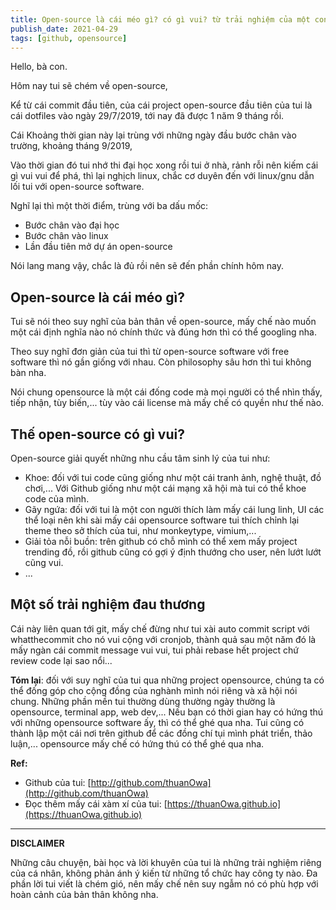 ```yaml
---
title: Open-source là cái méo gì? có gì vui? từ trải nghiệm của một con nghiện code cùi bắp
publish_date: 2021-04-29
tags: [github, opensource]
---
```


Hello, bà con.

Hôm nay tui sẽ chém về open-source,

Kể từ cái commit đầu tiên, của cái project open-source đầu tiên của tui là cái
dotfiles vào ngày 29/7/2019, tới nay đã được 1 năm 9 tháng rồi.

Cái Khoảng thời gian này lại trùng với những ngày đầu bước chân vào trường,
khoảng tháng 9/2019,

Vào thời gian đó tui nhớ thi đại học xong rồi tui ở nhà, rảnh rỗi nên kiếm cái
gì vui vui để phá, thì lại nghịch linux, chắc cơ duyên đến với linux/gnu dẫn lối
tui với open-source software.

Nghĩ lại thì một thời điểm, trùng với ba dấu mốc:

- Bước chân vào đại học
- Bước chân vào linux
- Lần đầu tiên mở dự án open-source

Nói lang mang vậy, chắc là đủ rồi nên sẽ đến phần chính hôm nay.

## Open-source là cái méo gì?

Tui sẽ nói theo suy nghĩ của bản thân về open-source, mấy chế nào muốn một cái
định nghĩa nào nó chính thức và đúng hơn thì có thể googling nha.

Theo suy nghĩ đơn giản của tui thì từ open-source software với free software thì
nó gần giống với nhau. Còn philosophy sâu hơn thì tui không bàn nha.

Nói chung opensource là một cái đống code mà mọi người có thể nhìn thấy, tiếp
nhận, tùy biến,... tùy vào cái license mà mấy chế có quyền như thế nào.

## Thế open-source có gì vui?

Open-source giải quyết những nhu cầu tâm sinh lý của tui như:

- Khoe: đối với tui code cũng giống như một cái tranh ảnh, nghệ thuật, đồ
  chơi,... Với Github giống như một cái mạng xã hội mà tui có thể khoe code của
  mình.
- Gãy ngứa: đối với tui là một con người thích làm mấy cái lung linh, UI các thể
  loại nên khi sài mấy cái opensource software tui thích chỉnh lại theme theo sở
  thích của tui, như monkeytype, vimium,...
- Giải tỏa nỗi buồn: trên github có chỗ mình có thể xem mấy project trending đồ,
  rồi github cũng có gợi ý định thướng cho user, nên lướt lướt cũng vui.
- ...

## Một số trải nghiệm đau thương

Cái này liên quan tới git, mấy chế đừng như tui xài auto commit script với
whatthecommit cho nó vui cộng với cronjob, thành quả sau một năm đó là mấy ngàn
cái commit message vui vui, tui phải rebase hết project chứ review code lại sao
nổi...

**Tóm lại**: đối với suy nghĩ của tui qua những project opensource, chúng ta có
thể đống góp cho cộng đồng của nghành mình nói riêng và xã hội nói chung. Những
phần mền tui thường dùng thường ngày thường là opensource, terminal app, web
dev,... Nếu bạn có thời gian hay có hứng thú với những opensource software ấy,
thì có thể ghé qua nha. Tui cũng có thành lập một cái nơi trên github để các
đồng chí tụi mình phát triển, thảo luận,... opensource mấy chế có hứng thú có
thể ghé qua nha.

**Ref:**

- Github của tui:
  [http://github.com/thuanOwa](http://github.com/thuanOwa)
- Đọc thêm mấy cái xàm xí của tui:
  [https://thuanOwa.github.io](https://thuanOwa.github.io)

---

**DISCLAIMER**

Những câu chuyện, bài học và lời khuyên của tui là những trải nghiệm riêng của
cá nhân, không phản ánh ý kiến từ những tổ chức hay công ty nào. Đa phần lời tui
viết là chém gió, nên mấy chế nên suy ngẫm nó có phù hợp với hoàn cảnh của bản
thân không nha.
